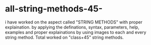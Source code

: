 # all-string-methods-45-
i have worked on the aspect called "STRING METHODS" with proper explaination. by applying the definations, syntax, parameters, help, examples and proper explainations by using images to each and every string method. Total worked on "class+45" string methods.
